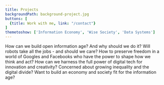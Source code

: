 ```yaml
---
title: Projects
backgroundPath: background-project.jpg
buttons: [
  {title: Work with me, link: "/contact"}
]
themetoshow: ['Information Economy', 'Wise Society', 'Data Systems']
---
```


How can we build open information age? And why should we do it? Will robots take all the jobs - and should we care? How to preserve freedom in a world of Googles and Facebooks who have the power to shape how we think and act? How can we harness the full power of digital tech for innovation and creativity? Concerned about growing inequality and the digital divide? Want to build an economy and society fit for the information age?
